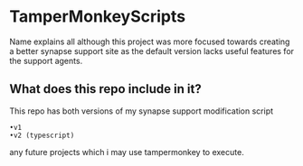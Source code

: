 # TamperMonkeyScripts
Name explains all 
although this project was more focused towards creating a better synapse support site as the default version lacks useful features for the support agents.
## What does this repo include in it?
This repo has both versions of my synapse support modification script

	•v1
	•v2 (typescript)
	
any future projects which i may use tampermonkey to execute.
